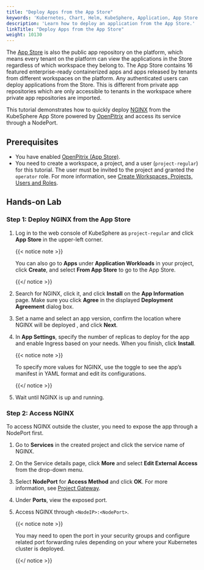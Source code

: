 ```yaml
---
title: "Deploy Apps from the App Store"
keywords: 'Kubernetes, Chart, Helm, KubeSphere, Application, App Store'
description: 'Learn how to deploy an application from the App Store.'
linkTitle: "Deploy Apps from the App Store"
weight: 10130
---
```


The [App Store](../../../application-store/) is also the public app repository on the platform, which means every tenant on the platform can view the applications in the Store regardless of which workspace they belong to. The App Store contains 16 featured enterprise-ready containerized apps and apps released by tenants from different workspaces on the platform. Any authenticated users can deploy applications from the Store. This is different from private app repositories which are only accessible to tenants in the workspace where private app repositories are imported.

This tutorial demonstrates how to quickly deploy [NGINX](https://www.nginx.com/) from the KubeSphere App Store powered by [OpenPitrix](https://github.com/openpitrix/openpitrix) and access its service through a NodePort.

## Prerequisites

- You have enabled [OpenPitrix (App Store)](../../../pluggable-components/app-store/).
- You need to create a workspace, a project, and a user (`project-regular`) for this tutorial. The user must be invited to the project and granted the `operator` role. For more information, see [Create Workspaces, Projects, Users and Roles](../../../quick-start/create-workspace-and-project/).

## Hands-on Lab

### Step 1: Deploy NGINX from the App Store

1. Log in to the web console of KubeSphere as `project-regular` and click **App Store** in the upper-left corner.

   {{< notice note >}}

   You can also go to **Apps** under **Application Workloads** in your project, click **Create**, and select **From App Store** to go to the App Store.

   {{</ notice >}} 

2. Search for NGINX, click it, and click **Install** on the **App Information** page. Make sure you click **Agree** in the displayed **Deployment Agreement** dialog box.

3. Set a name and select an app version, confirm the location where NGINX will be deployed , and click **Next**.

4. In **App Settings**, specify the number of replicas to deploy for the app and enable Ingress based on your needs. When you finish, click **Install**.

   {{< notice note >}}

   To specify more values for NGINX, use the toggle to see the app’s manifest in YAML format and edit its configurations. 

   {{</ notice >}}

5. Wait until NGINX is up and running.

### Step 2: Access NGINX

To access NGINX outside the cluster, you need to expose the app through a NodePort first.

1. Go to **Services** in the created project and click the service name of NGINX.

2. On the Service details page, click **More** and select **Edit External Access** from the drop-down menu.

3. Select **NodePort** for **Access Method** and click **OK**. For more information, see [Project Gateway](../../../project-administration/project-gateway/).

4. Under **Ports**, view the exposed port.

5. Access NGINX through `<NodeIP>:<NodePort>`.

   {{< notice note >}}

   You may need to open the port in your security groups and configure related port forwarding rules depending on your where your Kubernetes cluster is deployed.

   {{</ notice >}} 